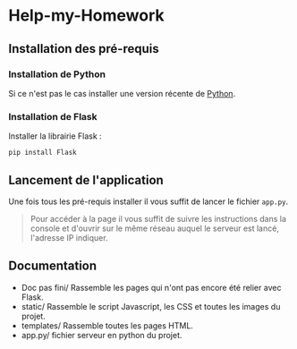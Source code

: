 # Help-my-Homework
## Installation des pré-requis
### Installation de Python
Si ce n'est pas le cas installer une version récente de [Python](https://www.python.org/downloads/).
### Installation de Flask
Installer la librairie Flask :
```
pip install Flask
```
## Lancement de l'application
Une fois tous les pré-requis installer il vous suffit de lancer le fichier `app.py`.
> Pour accéder à la page il vous suffit de suivre les instructions dans la console et d'ouvrir sur le même réseau auquel le serveur est lancé, l'adresse IP indiquer.

## Documentation
- Doc pas fini/ Rassemble les pages qui n'ont pas encore été relier avec Flask.
- static/ Rassemble le script Javascript, les CSS et toutes les images du projet.
- templates/ Rassemble toutes les pages HTML.
- app.py/ fichier serveur en python du projet.
